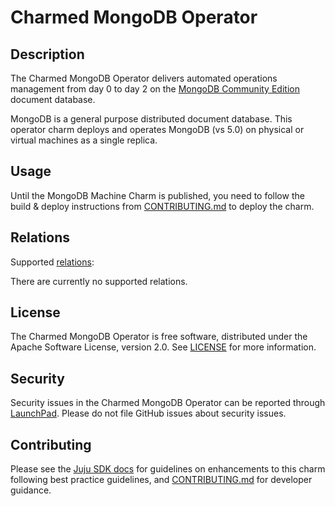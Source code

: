 # Charmed MongoDB Operator


## Description

The Charmed MongoDB Operator delivers automated operations management from day 0 to day 2 on the [MongoDB Community Edition](https://github.com/mongodb/mongo) document database.

MongoDB is a general purpose distributed document database. This operator charm deploys and operates MongoDB (vs 5.0) on physical or virtual machines as a single replica.


## Usage

Until the MongoDB Machine Charm is published, you need to follow the build & deploy instructions from [CONTRIBUTING.md](https://github.com/canonical/mongodb-operator/blob/main/CONTRIBUTING.md) to deploy the charm.


## Relations

Supported [relations](https://juju.is/docs/olm/relations):

There are currently no supported relations.


## License
The Charmed MongoDB Operator is free software, distributed under the Apache Software License, version 2.0. See [LICENSE](https://github.com/canonical/mongodb-operator/blob/main/LICENSE) for more information.


## Security
Security issues in the Charmed MongoDB Operator can be reported through [LaunchPad](https://wiki.ubuntu.com/DebuggingSecurity#How%20to%20File). Please do not file GitHub issues about security issues.


## Contributing

Please see the [Juju SDK docs](https://juju.is/docs/sdk) for guidelines on enhancements to this charm following best practice guidelines, and [CONTRIBUTING.md](https://github.com/canonical/mongodb-operator/blob/main/CONTRIBUTING.md) for developer guidance.

